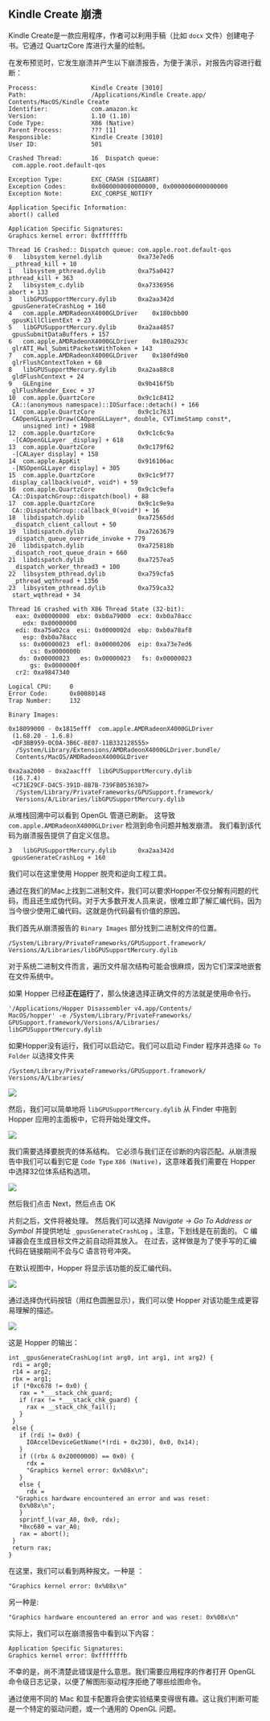 ## Kindle Create 崩溃

Kindle Create是一款应用程序，作者可以利用手稿（比如 `docx` 文件）创建电子书。它通过 QuartzCore 库进行大量的绘制。 

在发布预览时，它发生崩溃并产生以下崩溃报告，为便于演示，对报告内容进行截断：

```
Process:               Kindle Create [3010]
Path:                  /Applications/Kindle Create.app/
Contents/MacOS/Kindle Create
Identifier:            com.amazon.kc
Version:               1.10 (1.10)
Code Type:             X86 (Native)
Parent Process:        ??? [1]
Responsible:           Kindle Create [3010]
User ID:               501

Crashed Thread:        16  Dispatch queue:
 com.apple.root.default-qos

Exception Type:        EXC_CRASH (SIGABRT)
Exception Codes:       0x0000000000000000, 0x0000000000000000
Exception Note:        EXC_CORPSE_NOTIFY

Application Specific Information:
abort() called

Application Specific Signatures:
Graphics kernel error: 0xfffffffb

Thread 16 Crashed:: Dispatch queue: com.apple.root.default-qos
0   libsystem_kernel.dylib        	0xa73e7ed6
__pthread_kill + 10
1   libsystem_pthread.dylib       	0xa75a0427
pthread_kill + 363
2   libsystem_c.dylib             	0xa7336956
abort + 133
3   libGPUSupportMercury.dylib    	0xa2aa342d
 gpusGenerateCrashLog + 160
4   com.apple.AMDRadeonX4000GLDriver	0x180cbb00
 gpusKillClientExt + 23
5   libGPUSupportMercury.dylib    	0xa2aa4857
 gpusSubmitDataBuffers + 157
6   com.apple.AMDRadeonX4000GLDriver	0x180a293c
 glrATI_Hwl_SubmitPacketsWithToken + 143
7   com.apple.AMDRadeonX4000GLDriver	0x180fd9b0
 glrFlushContextToken + 68
8   libGPUSupportMercury.dylib    	0xa2aa88c8
 gldFlushContext + 24
9   GLEngine                      	0x9b416f5b
 glFlushRender_Exec + 37
10  com.apple.QuartzCore          	0x9c1c8412
 CA::(anonymous namespace)::IOSurface::detach() + 166
11  com.apple.QuartzCore          	0x9c1c7631
 CAOpenGLLayerDraw(CAOpenGLLayer*, double, CVTimeStamp const*,
    unsigned int) + 1988
12  com.apple.QuartzCore          	0x9c1c6c9a
 -[CAOpenGLLayer _display] + 618
13  com.apple.QuartzCore          	0x9c179f62
 -[CALayer display] + 158
14  com.apple.AppKit              	0x916106ac
 -[NSOpenGLLayer display] + 305
15  com.apple.QuartzCore          	0x9c1c9f77
 display_callback(void*, void*) + 59
16  com.apple.QuartzCore          	0x9c1c9efa
 CA::DispatchGroup::dispatch(bool) + 88
17  com.apple.QuartzCore          	0x9c1c9e9a
 CA::DispatchGroup::callback_0(void*) + 16
18  libdispatch.dylib             	0xa72565dd
 _dispatch_client_callout + 50
19  libdispatch.dylib             	0xa7263679
 _dispatch_queue_override_invoke + 779
20  libdispatch.dylib             	0xa725818b
 _dispatch_root_queue_drain + 660
21  libdispatch.dylib             	0xa7257ea5
 _dispatch_worker_thread3 + 100
22  libsystem_pthread.dylib       	0xa759cfa5
 _pthread_wqthread + 1356
23  libsystem_pthread.dylib       	0xa759ca32
 start_wqthread + 34

Thread 16 crashed with X86 Thread State (32-bit):
  eax: 0x00000000  ebx: 0xb0a79000  ecx: 0xb0a78acc
    edx: 0x00000000
  edi: 0xa75a02ca  esi: 0x0000002d  ebp: 0xb0a78af8
    esp: 0xb0a78acc
   ss: 0x00000023  efl: 0x00000206  eip: 0xa73e7ed6
      cs: 0x0000000b
   ds: 0x00000023   es: 0x00000023   fs: 0x00000023
      gs: 0x0000000f
  cr2: 0xa9847340

Logical CPU:     0
Error Code:      0x00080148
Trap Number:     132

Binary Images:

0x18099000 - 0x1815efff  com.apple.AMDRadeonX4000GLDriver
 (1.68.20 - 1.6.8)
 <DF3BB959-0C0A-3B6C-8E07-11B332128555>
  /System/Library/Extensions/AMDRadeonX4000GLDriver.bundle/
  Contents/MacOS/AMDRadeonX4000GLDriver

0xa2aa2000 - 0xa2aacfff  libGPUSupportMercury.dylib
 (16.7.4)
 <C71E29CF-D4C5-391D-8B7B-739FB0536387>
  /System/Library/PrivateFrameworks/GPUSupport.framework/
  Versions/A/Libraries/libGPUSupportMercury.dylib

```

从堆栈回溯中可以看到 OpenGL 管道已刷新。
这导致 `com.apple.AMDRadeonX4000GLDriver` 检测到命令问题并触发崩溃。 我们看到该代码为崩溃报告提供了自定义信息。

```
3   libGPUSupportMercury.dylib    	0xa2aa342d
 gpusGenerateCrashLog + 160
```

我们可以在这里使用 Hopper 脱壳和逆向工程工具。

通过在我们的Mac上找到二进制文件，我们可以要求Hopper不仅分解有问题的代码，而且还生成伪代码。对于大多数开发人员来说，很难立即了解汇编代码，因为当今很少使用汇编代码。这就是伪代码最有价值的原因。

我们首先从崩溃报告的 `Binary Images`  部分找到二进制文件的位置。
```
/System/Library/PrivateFrameworks/GPUSupport.framework/
Versions/A/Libraries/libGPUSupportMercury.dylib
```

对于系统二进制文件而言，遍历文件层次结构可能会很麻烦，因为它们深深地嵌套在文件系统中。

如果 Hopper 已经**正在运行**了，那么快速选择正确文件的方法就是使用命令行。

```
'/Applications/Hopper Disassembler v4.app/Contents/
MacOS/hopper' -e /System/Library/PrivateFrameworks/
GPUSupport.framework/Versions/A/Libraries/
libGPUSupportMercury.dylib
```

如果Hopper没有运行，我们可以启动它。我们可以启动 Finder 程序并选择 `Go To Folder` 以选择文件夹
```
/System/Library/PrivateFrameworks/GPUSupport.framework/
Versions/A/Libraries/
```

![](screenshots/finder_support_mercury.png)

然后，我们可以简单地将 `libGPUSupportMercury.dylib` 从 Finder 中拖到 Hopper 应用的主面板中，它将开始处理文件。

![](screenshots/drag_file_to_hopper.png)

我们需要选择要脱壳的体系结构。 它必须与我们正在诊断的内容匹配。从崩溃报告中我们可以看到它是 `Code Type` `X86 (Native)`，这意味着我们需要在 Hopper 中选择32位体系结构选项。

![](screenshots/hopper_32bit.png)

然后我们点击 Next，然后点击 OK

片刻之后，文件将被处理。 然后我们可以选择 _Navigate -> Go To Address or Symbol_ 并提供地址 `_gpusGenerateCrashLog` 。注意，下划线是在前面的。 C 编译器会在生成目标文件之前自动将其放入。 在过去，这样做是为了使手写的汇编代码在链接期间不会与C 语言符号冲突。

在默认视图中，Hopper 将显示该功能的反汇编代码。

![](screenshots/hopper_diss.png)

通过选择伪代码按钮（用红色圆圈显示），我们可以使 Hopper 对该功能生成更容易理解的描述。

![](screenshots/hopper_pseudocode.png)

这是 Hopper 的输出：

```
int _gpusGenerateCrashLog(int arg0, int arg1, int arg2) {
 rdi = arg0;
 r14 = arg2;
 rbx = arg1;
 if (*0xc678 != 0x0) {
   rax = *___stack_chk_guard;
   if (rax != *___stack_chk_guard) {
     rax = __stack_chk_fail();
   }  
 }
 else {
   if (rdi != 0x0) {
     IOAccelDeviceGetName(*(rdi + 0x230), 0x0, 0x14);
   }  
   if ((rbx & 0x20000000) == 0x0) {
     rdx =
     "Graphics kernel error: 0x%08x\n";
   }  
   else {
     rdx =
  "Graphics hardware encountered an error and was reset:
   0x%08x\n";
   }  
   sprintf_l(var_A0, 0x0, rdx);
   *0xc680 = var_A0;
   rax = abort();
 }
 return rax;
}

```

在这里，我们可以看到两种报文。一种是 ：
```
"Graphics kernel error: 0x%08x\n"
```

另一种是:
```
"Graphics hardware encountered an error and was reset: 0x%08x\n"
```

实际上，我们可以在崩溃报告中看到以下内容：
```
Application Specific Signatures:
Graphics kernel error: 0xfffffffb
```

不幸的是，尚不清楚此错误是什么意思。我们需要应用程序的作者打开 OpenGL 命令级日志记录，以便了解图形驱动程序拒绝了哪些绘图命令。

通过使用不同的 Mac 和显卡配置将会使实验结果变得很有趣。这让我们判断可能是一个特定的驱动问题，或一个通用的 OpenGL 问题。
